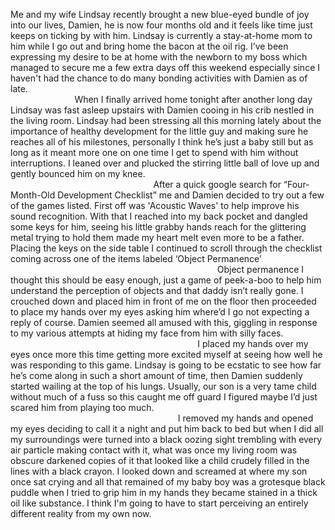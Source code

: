 Me and my wife Lindsay recently brought a new blue-eyed bundle of joy into our lives, Damien, he is now four months old and it feels like time just keeps on ticking by with him. Lindsay is currently a stay-at-home mom to him while I go out and bring home the bacon at the oil rig. I’ve been expressing my desire to be at home with the newborn to my boss which managed to secure me a few extra days off this weekend especially since I haven't had the chance to do many bonding activities with Damien as of late.                                                                                                                                                                 When I finally arrived home tonight after another long day Lindsay was fast asleep upstairs with Damien cooing in his crib nestled in the living room. Lindsay had been stressing all this morning lately about the importance of healthy development for the little guy and making sure he reaches all of his milestones, personally I think he’s just a baby still but as long as it meant more one on one time I get to spend with him without interruptions. I leaned over and plucked the stirring little ball of love up and gently bounced him on my knee.                                                                                                                                                               After a quick google search for “Four-Month-Old Development Checklist” me and Damien decided to try out a few of the games listed. First off was 'Acoustic Waves' to help improve his sound recognition. With that I reached into my back pocket and dangled some keys for him, seeing his little grabby hands reach for the glittering metal trying to hold them made my heart melt even more to be a father. Placing the keys on the side table I continued to scroll through the checklist coming across one of the items labeled ‘Object Permanence’                                                                                                                                            Object permanence I thought this should be easy enough, just a game of peek-a-boo to help him understand the perception of objects and that daddy isn’t really gone. I crouched down and placed him in front of me on the floor then proceeded to place my hands over my eyes asking him where’d I go not expecting a reply of course. Damien seemed all amused with this, giggling in response to my various attempts at hiding my face from him with silly faces.                                                                                              I placed my hands over my eyes once more this time getting more excited myself at seeing how well he was responding to this game. Lindsay is going to be ecstatic to see how far he’s come along in such a short amount of time, then Damien suddenly started wailing at the top of his lungs. Usually, our son is a very tame child without much of a fuss so this caught me off guard I figured maybe I’d just scared him from playing too much.                                                                                                                                          I removed my hands and opened my eyes deciding to call it a night and put him back to bed but when I did all my surroundings were turned into a black oozing sight trembling with every air particle making contact with it, what was once my living room was obscure darkened copies of it that looked like a child crudely filled in the lines with a black crayon. I looked down and screamed at where my son once sat crying and all that remained of my baby boy was a grotesque black puddle when I tried to grip him in my hands they became stained in a thick oil like substance. I think I'm going to have to start perceiving an entirely different reality from my own now.